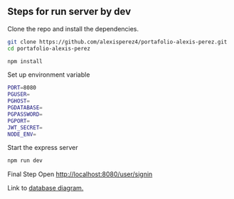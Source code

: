 ## Steps for run server by dev

Clone the repo and install the dependencies.

```bash
git clone https://github.com/alexisperez4/portafolio-alexis-perez.git
cd portafolio-alexis-perez

```

```bash
npm install
```

Set up environment variable

```bash
PORT=8080
PGUSER=
PGHOST=
PGDATABASE=
PGPASSWORD=
PGPORT=
JWT_SECRET=
NODE_ENV=
```

Start the express server
```bash
npm run dev
```

Final Step
Open [http://localhost:8080/user/signin](http://localhost:8080/user/signin) 


Link to [database diagram.](https://dbdiagram.io/d/64ac505102bd1c4a5ed28ffd)
